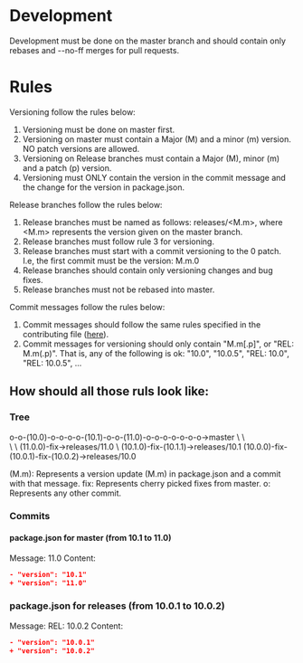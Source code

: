 # Development

Development must be done on the master branch and should contain only rebases and --no-ff merges for pull requests.

# Rules

Versioning follow the rules below:
1. Versioning must be done on master first.
2. Versioning on master must contain a Major (M) and a minor (m) version. NO patch versions are allowed.
3. Versioning on Release branches must contain a Major (M), minor (m) and a patch (p) version.
4. Versioning must ONLY contain the version in the commit message and the change for the version in package.json.

Release branches follow the rules below:
1. Release branches must be named as follows: releases/<M.m>, where <M.m> represents the version given on the master branch.
2. Release branches must follow rule 3 for versioning.
3. Release branches must start with a commit versioning to the 0 patch. I.e, the first commit must be the version: M.m.0
4. Release branches should contain only versioning changes and bug fixes.
5. Release branches must not be rebased into master.

Commit messages follow the rules below:
1. Commit messages should follow the same rules specified in the contributing file ([here](./CONTRIBUTING.md#Commit-messages)).
2. Commit messages for versioning should only contain "M.m[.p]", or "REL: M.m(.p)". That is, any of the following is ok: "10.0", "10.0.5", "REL: 10.0", "REL: 10.0.5", ...

## How should all those ruls look like:

### Tree
o-o-(10.0)-o-o-o-o-(10.1)-o-o-(11.0)-o-o-o-o-o-o-o->master
       \			  \			 \
        \			   \ 	      (11.0.0)-fix->releases/11.0
         \				(10.1.0)-fix-(10.1.1)->releases/10.1
          (10.0.0)-fix-(10.0.1)-fix-(10.0.2)->releases/10.0

(M.m): Represents a version update (M.m) in package.json and a commit with that message.
fix: Represents cherry picked fixes from master.
o: Represents any other commit.

### Commits

#### package.json for master (from 10.1 to 11.0)
Message: 11.0
Content:
```json
- "version": "10.1"
+ "version": "11.0"
```
### package.json for releases (from 10.0.1 to 10.0.2)
Message: REL: 10.0.2
Content:
```json
- "version": "10.0.1"
+ "version": "10.0.2"
```